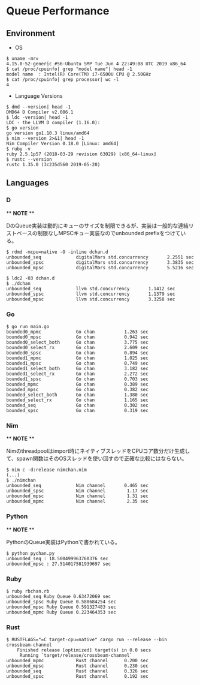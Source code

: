 # Queue Performance

## Environment

* OS

```console
$ uname -mrv
4.15.0-52-generic #56-Ubuntu SMP Tue Jun 4 22:49:08 UTC 2019 x86_64
$ cat /proc/cpuinfo| grep "model name"| head -1
model name	: Intel(R) Core(TM) i7-6500U CPU @ 2.50GHz
$ cat /proc/cpuinfo| grep processor| wc -l
4
```

* Language Versions

```console
$ dmd --version| head -1
DMD64 D Compiler v2.086.1
$ ldc -version| head -1
LDC - the LLVM D compiler (1.16.0):
$ go version
go version go1.10.3 linux/amd64
$ nim --version 2>&1| head -1
Nim Compiler Version 0.18.0 [Linux: amd64]
$ ruby -v
ruby 2.5.1p57 (2018-03-29 revision 63029) [x86_64-linux]
$ rustc --version
rustc 1.35.0 (3c235d560 2019-05-20)
```

## Languages

### D

** **NOTE** **

DのQueue実装は動的にキューのサイズを制限できるが、実装は一般的な連結リストベースの制限なしMPSCキュー実装なのでunbounded prefixをつけている。

```console
$ rdmd -mcpu=native -O -inline dchan.d
unbounded_seq             digitalMars std.concurrency       2.2551 sec
unbounded_spsc            digitalMars std.concurrency       3.3835 sec
unbounded_mpsc            digitalMars std.concurrency       5.5216 sec
```

```console
$ ldc2 -O3 dchan.d
$ ./dchan
unbounded_seq             llvm std.concurrency       1.1412 sec
unbounded_spsc            llvm std.concurrency       1.1379 sec
unbounded_mpsc            llvm std.concurrency       3.3258 sec
```

### Go

```console
$ go run main.go
bounded0_mpmc             Go chan           1.263 sec
bounded0_mpsc             Go chan           0.942 sec
bounded0_select_both      Go chan           3.775 sec
bounded0_select_rx        Go chan           2.609 sec
bounded0_spsc             Go chan           0.894 sec
bounded1_mpmc             Go chan           1.025 sec
bounded1_mpsc             Go chan           0.749 sec
bounded1_select_both      Go chan           3.182 sec
bounded1_select_rx        Go chan           2.272 sec
bounded1_spsc             Go chan           0.703 sec
bounded_mpmc              Go chan           0.389 sec
bounded_mpsc              Go chan           0.382 sec
bounded_select_both       Go chan           1.380 sec
bounded_select_rx         Go chan           1.165 sec
bounded_seq               Go chan           0.302 sec
bounded_spsc              Go chan           0.319 sec
```

### Nim

** **NOTE** **

Nimのthreadpoolはimport時にネイティブスレッドをCPUコア数分だけ生成して、spawn関数はそのOSスレッドを使い回すので正確な比較にはならない。

```console
$ nim c -d:release nimchan.nim
(...)
$ ./nimchan
unbounded_seq             Nim channel       0.465 sec
unbounded_spsc            Nim channel        1.17 sec
unbounded_mpsc            Nim channel        1.31 sec
unbounded_mpmc            Nim channel        2.35 sec
```

### Python

** **NOTE** **

PythonのQueue実装はPythonで書かれている。

```console
$ python pychan.py
unbounded_seq : 18.500499963760376 sec
unbounded_mpsc : 27.514017581939697 sec
```

### Ruby

```console
$ ruby rbchan.rb
unbounded_seq Ruby Queue 0.63472069 sec
unbounded_spsc Ruby Queue 0.580684254 sec
unbounded_mpsc Ruby Queue 0.591327483 sec
unbounded_mpmc Ruby Queue 0.223464353 sec
```

### Rust

```console
$ RUSTFLAGS="=C target-cpu=native" cargo run --release --bin crossbeam-channel
    Finished release [optimized] target(s) in 0.0 secs
     Running `target/release/crossbeam-channel`
unbounded_mpmc            Rust channel      0.200 sec
unbounded_mpsc            Rust channel      0.230 sec
unbounded_seq             Rust channel      0.326 sec
unbounded_spsc            Rust channel      0.192 sec
```
